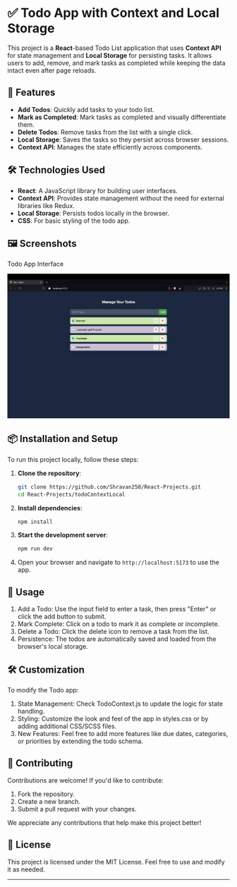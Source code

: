# ✅ Todo App with Context and Local Storage

This project is a **React**-based Todo List application that uses **Context API** for state management and **Local Storage** for persisting tasks. It allows users to add, remove, and mark tasks as completed while keeping the data intact even after page reloads.

## 🚀 Features

- **Add Todos**: Quickly add tasks to your todo list.
- **Mark as Completed**: Mark tasks as completed and visually differentiate them.
- **Delete Todos**: Remove tasks from the list with a single click.
- **Local Storage**: Saves the tasks so they persist across browser sessions.
- **Context API**: Manages the state efficiently across components.

## 🛠️ Technologies Used

- **React**: A JavaScript library for building user interfaces.
- **Context API**: Provides state management without the need for external libraries like Redux.
- **Local Storage**: Persists todos locally in the browser.
- **CSS**: For basic styling of the todo app.

## 🖼️ Screenshots

Todo App Interface

![Todo App Interface](./images/todoapp.png)

## 📦 Installation and Setup

To run this project locally, follow these steps:

1. **Clone the repository**:

   ```bash
   git clone https://github.com/Shravan250/React-Projects.git
   cd React-Projects/todoContextLocal

   ```

2. **Install dependencies**:

   ```bash
   npm install
   ```

3. **Start the development server**:

   ```bash
   npm run dev
   ```

4. Open your browser and navigate to `http://localhost:5173` to use the app.

## 🔄 Usage

1. Add a Todo: Use the input field to enter a task, then press "Enter" or click the add button to submit.
2. Mark Complete: Click on a todo to mark it as complete or incomplete.
3. Delete a Todo: Click the delete icon to remove a task from the list.
4. Persistence: The todos are automatically saved and loaded from the browser's local storage.

## 🛠️ Customization

To modify the Todo app:

1. State Management: Check TodoContext.js to update the logic for state handling.
2. Styling: Customize the look and feel of the app in styles.css or by adding additional CSS/SCSS files.
3. New Features: Feel free to add more features like due dates, categories, or priorities by extending the todo schema.

## 🤝 Contributing

Contributions are welcome! If you'd like to contribute:

1. Fork the repository.
2. Create a new branch.
3. Submit a pull request with your changes.

We appreciate any contributions that help make this project better!

## 📄 License

This project is licensed under the MIT License. Feel free to use and modify it as needed.

---
